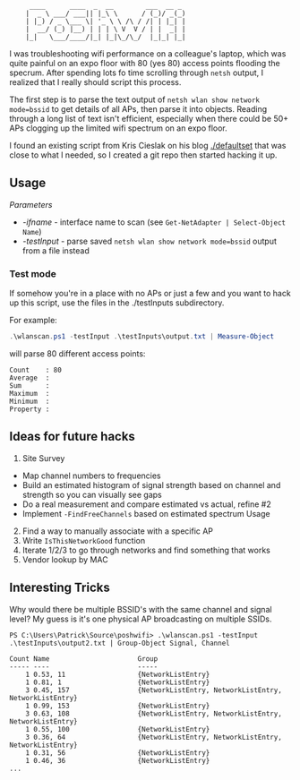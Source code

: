 ```none
     ____      ____  _  __        ___  __ _
    |  _ \ ___/ ___|| |_\ \      / (_)/ _(_)
    | |_) / _ \___ \| '_ \ \ /\ / /| | |_| |
    |  __/ (_) |__) | | | \ V  V / | |  _| |
    |_|   \___/____/|_| |_|\_/\_/  |_|_| |_|
```

I was troubleshooting wifi performance on a colleague's laptop, which was quite painful on an expo floor with 80 (yes 80)
access points flooding the specrum. After spending lots fo time scrolling through `netsh` output, I realized that I really
should script this process.

The first step is to parse the text output of `netsh wlan show network mode=bssid` to get details of all APs,
then parse it into objects. Reading through a long list of text isn't efficient, especially when there could
be 50+ APs clogging up the limited wifi spectrum on an expo floor.

I found an existing script from Kris Cieslak on his blog
[./defaultset](http://defaultset.blogspot.ca/2010/04/powershell-wireless-network-scan-script.html)
that was close to what I needed, so I created a git repo then started hacking it up.

## Usage

_Parameters_
* _-ifname_ - interface name to scan (see `Get-NetAdapter | Select-Object Name`)
* _-testInput_ - parse saved `netsh wlan show network mode=bssid` output from a file instead

### Test mode

If somehow you're in a place with no APs or just a few and you want to hack up this script, use the files in the
./testInputs subdirectory.

For example:
```powershell
.\wlanscan.ps1 -testInput .\testInputs\output.txt | Measure-Object
```

will parse 80 different access points:
```none
Count    : 80
Average  :
Sum      :
Maximum  :
Minimum  :
Property :
```

## Ideas for future hacks
1. Site Survey
 -  Map channel numbers to frequencies
 - Build an estimated histogram of signal strength based on channel and strength so you can visually see gaps
 - Do a real measurement and compare estimated vs actual, refine #2
 - Implement `-FindFreeChannels` based on estimated spectrum Usage
2. Find a way to manually associate with a specific AP
3. Write `IsThisNetworkGood` function
4. Iterate 1/2/3 to go through networks and find something that works
5. Vendor lookup by MAC

## Interesting Tricks

Why would there be multiple BSSID's with the same channel and signal level? My guess is it's one physical AP
broadcasting on multiple SSIDs.

```none
PS C:\Users\Patrick\Source\poshwifi> .\wlanscan.ps1 -testInput .\testInputs\output2.txt | Group-Object Signal, Channel

Count Name                      Group
----- ----                      -----
    1 0.53, 11                  {NetworkListEntry}
    1 0.81, 1                   {NetworkListEntry}
    3 0.45, 157                 {NetworkListEntry, NetworkListEntry, NetworkListEntry}
    1 0.99, 153                 {NetworkListEntry}
    3 0.63, 108                 {NetworkListEntry, NetworkListEntry, NetworkListEntry}
    1 0.55, 100                 {NetworkListEntry}
    3 0.36, 64                  {NetworkListEntry, NetworkListEntry, NetworkListEntry}
    1 0.31, 56                  {NetworkListEntry}
    1 0.46, 36                  {NetworkListEntry}
...
```
